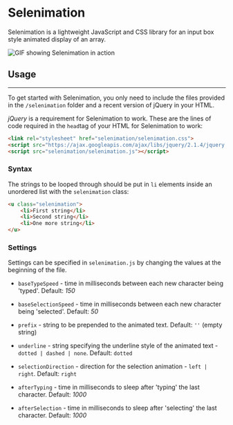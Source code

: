 # Selenimation
Selenimation is a lightweight JavaScript and CSS library for an input box style animated display of an array.

![GIF showing Selenimation in action](http://i.imgur.com/fuuZHfE.gif)

## Usage
---
To get started with Selenimation, you only need to include the files provided in the `/selenimation` folder and a recent version of jQuery in your HTML.

*jQuery* is a requirement for Selenimation to work. These are the lines of code required in the `head`tag of your HTML for Selenimation to work:
````html
<link rel="stylesheet" href="selenimation/selenimation.css">
<script src="https://ajax.googleapis.com/ajax/libs/jquery/2.1.4/jquery.min.js"></script>
<script src="selenimation/selenimation.js"></script>
````

### Syntax
The strings to be looped through should be put in `li` elements inside an unordered list with the `selenimation` class:
````html
<u class="selenimation">
	<li>First string</li>
	<li>Second string</li>
	<li>One more string</li>
</u>
````
### Settings
Settings can be specified in `selenimation.js` by changing the values at the beginning of the file.

* `baseTypeSpeed` - time in milliseconds between each new character being 'typed'. Default: *150*

* `baseSelectionSpeed` - time in milliseconds between each new character being 'selected'. Default: *50*

* `prefix` - string to be prepended to the animated text. Default: `''` (empty string)

* `underline` - string specifying the underline style of the animated text - `dotted | dashed | none`. Default: `dotted`

* `selectionDirection` - direction for the selection animation - `left | right`. Default: `right`

* `afterTyping` - time in milliseconds to sleep after 'typing' the last character. Default: *1000*

* `afterSelection` - time in milliseconds to sleep after 'selecting' the last character. Default: *1000*
